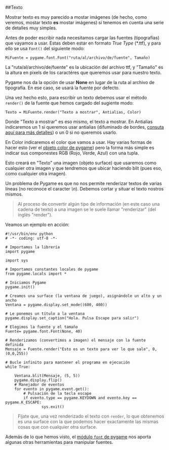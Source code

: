 ##Texto

Mostrar texto es muy parecido a mostar imágenes (de hecho, como veremos, mostar texto **es** mostar imágenes) si tenemos en cuenta una serie de detalles muy simples.

Antes de poder escribir nada necesitamos cargar las fuentes (tipografías) que vayamos a usar. Estas deben estar en formato *True Type* (*.ttf), y para ello se usa `Font()` del siguiente modo:

```
MiFuente = pygame.font.Font("ruta/al/archivo/de/fuente", Tamaño)
```

La "ruta/al/archivo/de/fuente" es la ubicación del archivo ttf, y "Tamaño" es la altura en pixels de los caractéres que queremos usar para nuestro texto. 

Pygame nos da la opción de usar **None** en lugar de la ruta al archivo de tipografía. En ese caso, se usará la fuente por defecto.

Una vez hecho esto, para escribir un texto debemos usar el método `render()` de la fuente que hemos cargado del sugiente modo:

```
Texto = MiFuente.render("Texto a mostrar", Antialias, Color)
```

Donde "Texto a mostrar" es eso mismo, el texto a mostrar. En Antialias indicaremos un 1 si queremos usar antialias (difuminado de bordes, [consuta aquí para más detalles](http://es.wikipedia.org/wiki/Antialiasing)) o un 0 si no queremos usarlo.

En Color indicaremos el color que vamos a usar. Hay varias formas de hacer esto (ver el [objeto color de pygame](http://www.pygame.org/docs/ref/color.html)) pero la forma más simple es indicar sus componestes RGB (Rojo, Verde, Azul) con una tupla.

Esto creará en "Texto" una imagen (objeto surface) que usaremos como cualquier otra imagen y que tendremos que ubicar haciendo blit (pues eso, como cualquier otra imagen).

Un problema de Pygame es que no nos permite renderizar textos de varias líneas (no reconoce el caracter *\\n*). Debemos cortar y situar el texto nostros mismos.

> Al proceso de convertir algún tipo de información (en este caso una cadena de texto) a una imagen se le suele llamar "renderizar" (del inglés "render").

Veamos un ejemplo en acción:

```
#!/usr/bin/env python
# -*- coding: utf-8 -*-

# Importamos la librería
import pygame

import sys

# Importamos constantes locales de pygame
from pygame.locals import *

# Iniciamos Pygame
pygame.init()

# Creamos una surface (la ventana de juego), asignándole un alto y un ancho
Ventana = pygame.display.set_mode((600, 400))

# Le ponemos un título a la ventana
pygame.display.set_caption("Hola. Pulsa Escape para salir")

# Elegimos la fuente y el tamaño
Fuente= pygame.font.Font(None, 40)

# Renderizamos (convertimos a imagen) el mensaje con la fuente definida
Mensaje = Fuente.render("Esto es un texto para ver lo que sale", 0, (0,0,255))

# Bucle infinito para mantener el programa en ejecución
while True:

    Ventana.blit(Mensaje, (5, 5))
    pygame.display.flip()
    # Manejador de eventos
    for evento in pygame.event.get():
        # Pulsación de la tecla escape
        if evento.type == pygame.KEYDOWN and evento.key == pygame.K_ESCAPE:
                sys.exit()
```

> Fíjate que, una vez renderizado el texto con `render`, lo que obtenemos es una surface con la que podemos hacer exactamente las mismas cosas que con cualquier otra surface. 

Además de lo que hemos visto, el [módulo `font` de pygame](www.pygame.org/docs/ref/font.html) nos aporta algunas otras herramientas para manipular fuentes.
